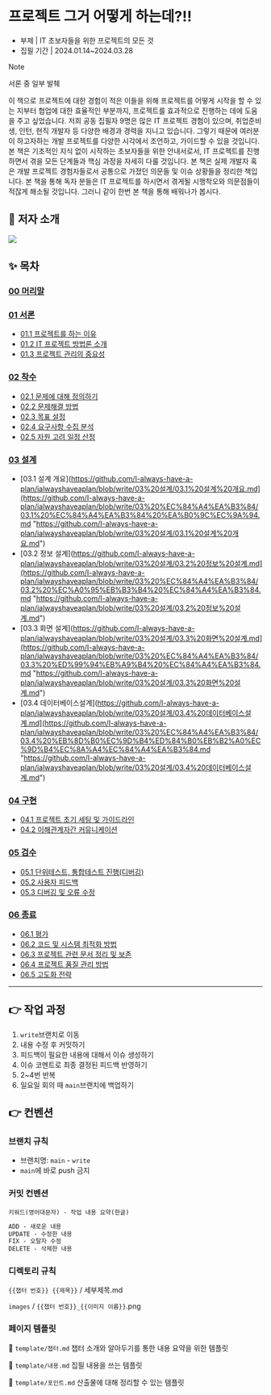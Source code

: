 # 프로젝트 그거 어떻게 하는데?!!

- 부제 | IT 초보자들을 위한 프로젝트의 모든 것
- 집필 기간 | 2024.01.14~2024.03.28

> [!NOTE] 
> 서론 중 일부 발췌
> 
> 이 책으로 프로젝트에 대한 경험이 적은 이들을 위해 프로젝트를 어떻게 시작을 할 수 있는 지부터 협업에 대한 효율적인 부분까지, 프로젝트를 효과적으로 진행하는 데에 도움을 주고 싶었습니다. 저희 공동 집필자 9명은 많은 IT 프로젝트 경험이 있으며, 취업준비생, 인턴, 현직 개발자 등 다양한 배경과 경력을 지니고 있습니다. 그렇기 때문에 여러분이 하고자하는 개발 프로젝트를 다양한 시각에서 조언하고, 가이드할 수 있을 것입니다. 본 책은 기초적인 지식 없이 시작하는 초보자들을 위한 안내서로서, IT 프로젝트를 진행하면서 겪을 모든 단계들과 핵심 과정을 자세히 다룰 것입니다. 본 책은 실제 개발자 혹은 개발 프로젝트 경험자들로서 공통으로 가졌던 의문들 및 이슈 상황들을 정리한 책입니다. 본 책을 통해 독자 분들은 IT 프로젝트를 하시면서 겪게될 시행착오와 의문점들이 적잖게 해소될 것입니다. 그러니 같이 한번 본 책을 통해 배워나가 봅시다.

## 📌 저자 소개

<a href="https://github.com/I-always-have-a-plan/ialwayshaveaplan/graphs/contributors">
  <img src="https://contrib.rocks/image?repo=I-always-have-a-plan/ialwayshaveaplan" />
</a>

## ✨ 목차
### [00 머리말](https://github.com/I-always-have-a-plan/ialwayshaveaplan/blob/write/00%20%EB%A8%B8%EB%A6%AC%EB%A7%90/00%20%EB%A8%B8%EB%A6%AC%EB%A7%90.md)
### [01 서론](https://github.com/I-always-have-a-plan/ialwayshaveaplan/blob/write/01%20%EC%84%9C%EB%A1%A0/01%20%EC%84%9C%EB%A1%A0.md)
- [01.1 프로젝트를 하는 이유](https://github.com/I-always-have-a-plan/ialwayshaveaplan/blob/write/01%20%EC%84%9C%EB%A1%A0/01.1%20%ED%94%84%EB%A1%9C%EC%A0%9D%ED%8A%B8%EB%A5%BC%20%ED%95%98%EB%8A%94%20%EC%9D%B4%EC%9C%A0.md)
- [01.2 IT 프로젝트 방법론 소개](https://github.com/I-always-have-a-plan/ialwayshaveaplan/blob/write/01%20%EC%84%9C%EB%A1%A0/01.2%20IT%20%ED%94%84%EB%A1%9C%EC%A0%9D%ED%8A%B8%20%EB%B0%A9%EB%B2%95%EB%A1%A0%20%EC%86%8C%EA%B0%9C.md)
- [01.3 프로젝트 관리의 중요성](https://github.com/I-always-have-a-plan/ialwayshaveaplan/blob/write/01%20%EC%84%9C%EB%A1%A0/01.3%20%ED%94%84%EB%A1%9C%EC%A0%9D%ED%8A%B8%20%EA%B4%80%EB%A6%AC%EC%9D%98%20%EC%A4%91%EC%9A%94%EC%84%B1.md)
### [02 착수](https://github.com/I-always-have-a-plan/ialwayshaveaplan/blob/write/02%20%EC%B0%A9%EC%88%98/02%20%EC%B0%A9%EC%88%98.md)
- [02.1 문제에 대해 정의하기](https://github.com/I-always-have-a-plan/ialwayshaveaplan/blob/write/02%20%EC%B0%A9%EC%88%98/02.1%20%EB%AC%B8%EC%A0%9C%EC%97%90%20%EB%8C%80%ED%95%B4%20%EC%A0%95%EC%9D%98%ED%95%98%EA%B8%B0.md)
- [02.2 문제해결 방법](https://github.com/I-always-have-a-plan/ialwayshaveaplan/blob/write/02%20%EC%B0%A9%EC%88%98/02.2%20%EB%AC%B8%EC%A0%9C%ED%95%B4%EA%B2%B0%20%EB%B0%A9%EB%B2%95.md)
- [02.3 목표 설정](https://github.com/I-always-have-a-plan/ialwayshaveaplan/blob/write/02%20%EC%B0%A9%EC%88%98/02.3%20%EB%AA%A9%ED%91%9C%20%EC%84%A4%EC%A0%95.md)
- [02.4 요구사항 수집 분석](https://github.com/I-always-have-a-plan/ialwayshaveaplan/blob/write/02%20%EC%B0%A9%EC%88%98/02.4%20%EC%9A%94%EA%B5%AC%EC%82%AC%ED%95%AD%20%EC%88%98%EC%A7%91%20%EB%B6%84%EC%84%9D.md)
- [02.5 자원 고려 일정 산정](https://github.com/I-always-have-a-plan/ialwayshaveaplan/blob/write/02%20%EC%B0%A9%EC%88%98/02.5%20%EC%9E%90%EC%9B%90%20%EA%B3%A0%EB%A0%A4%20%EC%9D%BC%EC%A0%95%20%EC%82%B0%EC%A0%95.md)
### [03 설계](https://github.com/I-always-have-a-plan/ialwayshaveaplan/blob/write/03%20%EC%84%A4%EA%B3%84/03%20%EC%84%A4%EA%B3%84.md)
- [03.1 설계 개요](https://github.com/I-always-have-a-plan/ialwayshaveaplan/blob/write/03%20설계/03.1%20설계%20개요.md](https://github.com/I-always-have-a-plan/ialwayshaveaplan/blob/write/03%20%EC%84%A4%EA%B3%84/03.1%20%EC%84%A4%EA%B3%84%20%EA%B0%9C%EC%9A%94.md "https://github.com/I-always-have-a-plan/ialwayshaveaplan/blob/write/03%20설계/03.1%20설계%20개요.md")
- [03.2 정보 설계](https://github.com/I-always-have-a-plan/ialwayshaveaplan/blob/write/03%20설계/03.2%20정보%20설계.md](https://github.com/I-always-have-a-plan/ialwayshaveaplan/blob/write/03%20%EC%84%A4%EA%B3%84/03.2%20%EC%A0%95%EB%B3%B4%20%EC%84%A4%EA%B3%84.md "https://github.com/I-always-have-a-plan/ialwayshaveaplan/blob/write/03%20설계/03.2%20정보%20설계.md")
- [03.3 화면 설계](https://github.com/I-always-have-a-plan/ialwayshaveaplan/blob/write/03%20설계/03.3%20화면%20설계.md](https://github.com/I-always-have-a-plan/ialwayshaveaplan/blob/write/03%20%EC%84%A4%EA%B3%84/03.3%20%ED%99%94%EB%A9%B4%20%EC%84%A4%EA%B3%84.md "https://github.com/I-always-have-a-plan/ialwayshaveaplan/blob/write/03%20설계/03.3%20화면%20설계.md")
- [03.4 데이터베이스설계](https://github.com/I-always-have-a-plan/ialwayshaveaplan/blob/write/03%20설계/03.4%20데이터베이스설계.md](https://github.com/I-always-have-a-plan/ialwayshaveaplan/blob/write/03%20%EC%84%A4%EA%B3%84/03.4%20%EB%8D%B0%EC%9D%B4%ED%84%B0%EB%B2%A0%EC%9D%B4%EC%8A%A4%EC%84%A4%EA%B3%84.md "https://github.com/I-always-have-a-plan/ialwayshaveaplan/blob/write/03%20설계/03.4%20데이터베이스설계.md")
### [04 구현](https://github.com/I-always-have-a-plan/ialwayshaveaplan/blob/write/04%20%EA%B5%AC%ED%98%84/04%20%EA%B5%AC%ED%98%84.md)
- [04.1 프로젝트 초기 세팅 및 가이드라인](https://github.com/I-always-have-a-plan/ialwayshaveaplan/blob/write/04%20%EA%B5%AC%ED%98%84/04.1%20%ED%94%84%EB%A1%9C%EC%A0%9D%ED%8A%B8%20%EC%B4%88%EA%B8%B0%20%EC%84%B8%ED%8C%85%20%EB%B0%8F%20%EA%B0%80%EC%9D%B4%EB%93%9C%EB%9D%BC%EC%9D%B8.md)
- [04.2 이해관계자간 커뮤니케이션](https://github.com/I-always-have-a-plan/ialwayshaveaplan/blob/write/04%20%EA%B5%AC%ED%98%84/04.2%20%EC%9D%B4%ED%95%B4%EA%B4%80%EA%B3%84%EC%9E%90%EA%B0%84%20%EC%BB%A4%EB%AE%A4%EB%8B%88%EC%BC%80%EC%9D%B4%EC%85%98.md)
### [05 검수](https://github.com/I-always-have-a-plan/ialwayshaveaplan/blob/write/05%20%EA%B2%80%EC%88%98/05%20%EA%B2%80%EC%88%98.md)
- [05.1 단위테스트, 통합테스트 진행(디버깅)](https://github.com/I-always-have-a-plan/ialwayshaveaplan/blob/write/05%20%EA%B2%80%EC%88%98/05.1%20%EB%8B%A8%EC%9C%84%ED%85%8C%EC%8A%A4%ED%8A%B8%2C%20%ED%86%B5%ED%95%A9%ED%85%8C%EC%8A%A4%ED%8A%B8%20%EC%A7%84%ED%96%89(%EB%94%94%EB%B2%84%EA%B9%85).md)
- [05.2 사용자 피드백](https://github.com/I-always-have-a-plan/ialwayshaveaplan/blob/write/05%20%EA%B2%80%EC%88%98/05.2%20%EC%82%AC%EC%9A%A9%EC%9E%90%20%ED%94%BC%EB%93%9C%EB%B0%B1.md)
- [05.3 디버깅 및 오류 수정](https://github.com/I-always-have-a-plan/ialwayshaveaplan/blob/write/05%20%EA%B2%80%EC%88%98/05.2%20%EC%82%AC%EC%9A%A9%EC%9E%90%20%ED%94%BC%EB%93%9C%EB%B0%B1.md)
### [06 종료](https://github.com/I-always-have-a-plan/ialwayshaveaplan/blob/write/06%20%EC%A2%85%EB%A3%8C/06%20%EC%A2%85%EB%A3%8C.md)
- [06.1 평가](https://github.com/I-always-have-a-plan/ialwayshaveaplan/blob/write/06%20%EC%A2%85%EB%A3%8C/06.1%20%ED%8F%89%EA%B0%80.md)
- [06.2 코드 및 시스템 최적화 방법](https://github.com/I-always-have-a-plan/ialwayshaveaplan/blob/write/06%20%EC%A2%85%EB%A3%8C/06.2%20%EC%BD%94%EB%93%9C%20%EB%B0%8F%20%EC%8B%9C%EC%8A%A4%ED%85%9C%20%EC%B5%9C%EC%A0%81%ED%99%94%20%EB%B0%A9%EB%B2%95.md)
- [06.3 프로젝트 관련 문서 정리 및 보존](https://github.com/I-always-have-a-plan/ialwayshaveaplan/blob/write/06%20%EC%A2%85%EB%A3%8C/06.3%20%ED%94%84%EB%A1%9C%EC%A0%9D%ED%8A%B8%20%EA%B4%80%EB%A0%A8%20%EB%AC%B8%EC%84%9C%20%EC%A0%95%EB%A6%AC%20%EB%B0%8F%20%EB%B3%B4%EC%A1%B4.md)
- [06.4 프로젝트 품질 관리 방법](https://github.com/I-always-have-a-plan/ialwayshaveaplan/blob/write/06%20%EC%A2%85%EB%A3%8C/06.4%20%ED%94%84%EB%A1%9C%EC%A0%9D%ED%8A%B8%20%ED%92%88%EC%A7%88%20%EA%B4%80%EB%A6%AC%20%EB%B0%A9%EB%B2%95.md)
- [06.5 고도화 전략](https://github.com/I-always-have-a-plan/ialwayshaveaplan/blob/write/06%20%EC%A2%85%EB%A3%8C/06.5%20%EA%B3%A0%EB%8F%84%ED%99%94%20%EC%A0%84%EB%9E%B5.md)

---
## 👉 작업 과정

1. `write`브랜치로 이동
2. 내용 수정 후 커밋하기
3. 피드백이 필요한 내용에 대해서 이슈 생성하기
4. 이슈 코멘트로 최종 결정된 피드백 반영하기
5. 2~4번 반복
6. 일요일 회의 때 `main`브랜치에 백업하기

## 👉 컨벤션
### 브랜치 규칙

- 브랜치명: `main` - `write`
- `main`에 바로 push 금지

### 커밋 컨벤션

`키워드(영어대문자) - 작업 내용 요약(한글)`

```md
ADD - 새로운 내용
UPDATE - 수정한 내용
FIX - 오탈자 수정
DELETE - 삭제한 내용
```
### 디렉토리 규칙

`{{챕터 번호}} {{제목}}` / 세부제목.md

`images` / `{{챕터 번호}}_{{이미지 이름}}`.png

### 페이지 템플릿

📁 `template/챕터.md` 챕터 소개와 알아두기를 통한 내용 요약을 위한 템플릿

📁 `template/내용.md` 집필 내용을 쓰는 템플릿

📁 `template/포인트.md` 산출물에 대해 정리할 수 있는 템플릿
